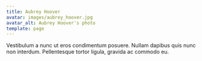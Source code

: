 ```yaml
---
title: Aubrey Hoover
avatar: images/aubrey_hoover.jpg
avatar_alt: Aubrey Hoover's photo
template: page
---
```

Vestibulum a nunc ut eros condimentum posuere. Nullam dapibus quis
nunc non interdum. Pellentesque tortor ligula, gravida ac commodo eu.
